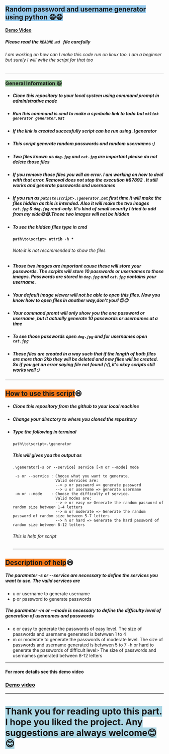 ## <span style="background-color:#97CBEE">Random password and username generator using python 😄😄</span>
#### [Demo Video](https://youtu.be/r9i2cZ2rYtc)
##### Please read the `README.md ` file carefully 
###### I am working on how can I make this code run on linux too. I am a beginner but surely I will write the script for that too
----
### <span style="background-color:#8FBC8F">General Information 😃</span>
- ##### Clone this repository to your local system using command prompt in administrative mode
- ##### Run this command is cmd to make a symbolic link to todo.bat `mklink generator generator.bat` 
- ##### If the link is created succesfully script can be run using .\generator
- ##### This script generate random passwords and random usernames :)
- ##### Two files known as `dog.jpg` and `cat.jpg` are important please do not delete those files
- ##### If you remove those files you will an error. I am working on how to deal with that error. Removal does not stop the execution #&7892 . It still works and generate passwords and usernames
- ##### If you run as  `path\to\script>.\generator.bat` first time it will make the files hidden as this is intended. Also it will make the two images `cat.jpg` & `dog.jpg` read-only. It's kind of small security I tried to add from my side😋😅.Those two images will not be hidden
- ##### To see the hidden files type in cmd
  #### ````path\to\script> attrib -h *````
   
   ###### Note:it is not recommended to show the files
- ##### Those two images are important cause these will store your passwords. The scrpits will store 10 passwords or usernames to those images. Passwords are stored in `dog.jpg` and `cat.jpg` contains your username. 
- ##### Your default image viewer will not be able to open this files. Now you know how to open files in another way,don't you?😉😉
- ##### Your command promt will only show you the one password or username ,but it actually generate 10 passwords or usernames at a time
- ##### To see those passwords open `dog.jpg` and for usernames open `cat.jpg`
- ##### These files are created in a way such that if the length of both files are more than 2kb they will be deleted and new files will be created. So if you get an error saying file not found (:(),it's okay  scripts still works well :)
----
## <span style="background-color:#F37615">How to use this script</span>😄
 -  ##### Clone this repository from the github to your local machine
 - ##### Change your directory to where you cloned the repository 
 - ##### Type the following in terminal
   ```batch
   path\to\script>.\generator
   ```
   ##### This will gives you the output as 
   ```batch
   .\generator[-s or --service] service [-m or --mode] mode

    -s or --service : Choose what you want to generate.
                      Valid services are:
                      --> p or password => generate password
                      --> u or username => generate username
    -m or --mode    : Choose the difficulty of service.
                      Valid modes are:
                      --> e or easy => Generate the random password of random size between 1-4 letters
                      --> m or moderate => Generate the random password of random size between 5-7 letters
                      --> h or hard => Generate the hard password of random size between 8-12 letters
   ```
   ###### This is help for script
   ---
## <span style="background-color:#F37615">Description of help</span>😄
##### The parameter -s or --service are necessary to define the services you want to use. The valid services are 
- u or username to generate username
- p or password to generate passwords
##### The parameter -m or --mode is necessary to define the difficulty level of generation of usernames and passwords
- e or easy to generate the passwords of easy level. The size of passwords and username generated is betwwen 1 to 4
- m or moderate to generate the passwords of moderate level. The size of passwords and username generated is betwwen 5 to 7
-h or hard to generate the passwords of difficult level> The size of passwords and usernames generated between 8-12 letters
---
#### For more details see this demo video
### [Demo video](https://youtu.be/r9i2cZ2rYtc)

---
# <span style="background-color:lightblue">Thank you for reading upto this part. I hope you liked the project. Any suggestions are always welcome😊😊</span>

 
